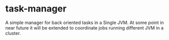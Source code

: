 task-manager
============

A simple manager for back oriented tasks in a Single JVM. At some point in near future it will be extended to coordinate jobs running different JVM in a cluster.
